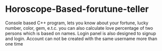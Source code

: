 # Horoscope-Based-forutune-teller
Console based C++ program, lets you know about your fortune, lucky number, color, gem, e.t.c.  you can also calculate love percentage of two persons which is based on names. Login panel is also designed to signup and login. Account can not be created with the same username more than one time
